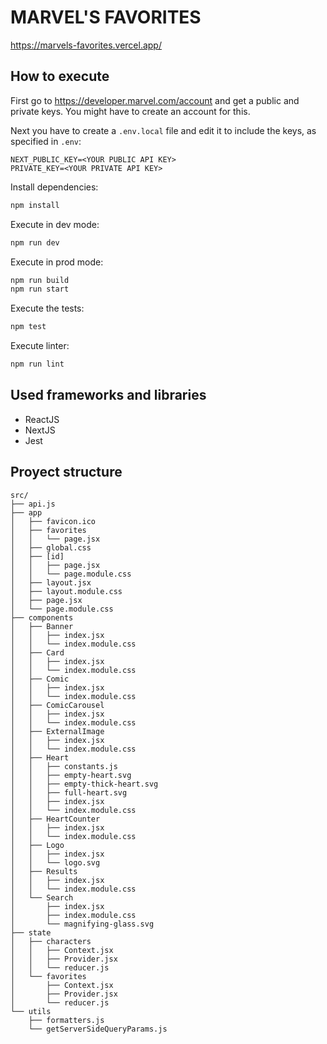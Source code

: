 # MARVEL'S FAVORITES

https://marvels-favorites.vercel.app/

## How to execute

First go to https://developer.marvel.com/account and get a public and private keys. You might have to create an account for this.

Next you have to create a `.env.local` file and edit it to include the keys, as specified in `.env`:

```
NEXT_PUBLIC_KEY=<YOUR PUBLIC API KEY>
PRIVATE_KEY=<YOUR PRIVATE API KEY>
```

Install dependencies:

```sh
npm install
```

Execute in dev mode:

```sh
npm run dev
```

Execute in prod mode:

```sh
npm run build
npm run start
```

Execute the tests:

```sh
npm test
```

Execute linter:

```sh
npm run lint
```

## Used frameworks and libraries

- ReactJS
- NextJS
- Jest

## Proyect structure

```
src/
├── api.js
├── app
│   ├── favicon.ico
│   ├── favorites
│   │   └── page.jsx
│   ├── global.css
│   ├── [id]
│   │   ├── page.jsx
│   │   └── page.module.css
│   ├── layout.jsx
│   ├── layout.module.css
│   ├── page.jsx
│   └── page.module.css
├── components
│   ├── Banner
│   │   ├── index.jsx
│   │   └── index.module.css
│   ├── Card
│   │   ├── index.jsx
│   │   └── index.module.css
│   ├── Comic
│   │   ├── index.jsx
│   │   └── index.module.css
│   ├── ComicCarousel
│   │   ├── index.jsx
│   │   └── index.module.css
│   ├── ExternalImage
│   │   ├── index.jsx
│   │   └── index.module.css
│   ├── Heart
│   │   ├── constants.js
│   │   ├── empty-heart.svg
│   │   ├── empty-thick-heart.svg
│   │   ├── full-heart.svg
│   │   ├── index.jsx
│   │   └── index.module.css
│   ├── HeartCounter
│   │   ├── index.jsx
│   │   └── index.module.css
│   ├── Logo
│   │   ├── index.jsx
│   │   └── logo.svg
│   ├── Results
│   │   ├── index.jsx
│   │   └── index.module.css
│   └── Search
│       ├── index.jsx
│       ├── index.module.css
│       └── magnifying-glass.svg
├── state
│   ├── characters
│   │   ├── Context.jsx
│   │   ├── Provider.jsx
│   │   └── reducer.js
│   └── favorites
│       ├── Context.jsx
│       ├── Provider.jsx
│       └── reducer.js
└── utils
    ├── formatters.js
    └── getServerSideQueryParams.js
```
